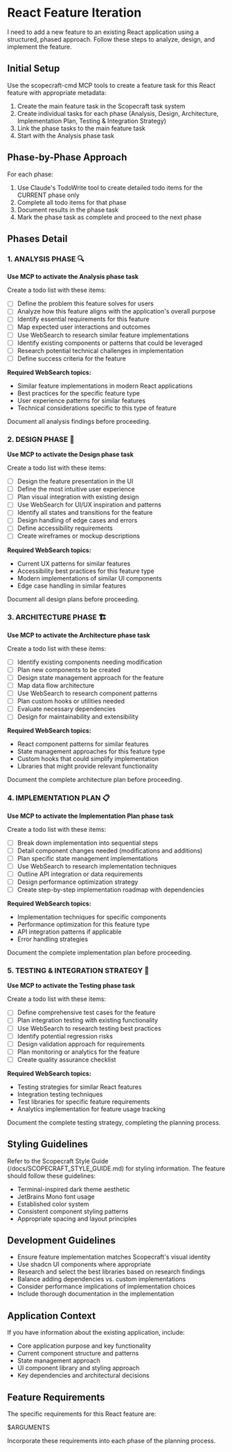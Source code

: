 # React Feature Iteration

I need to add a new feature to an existing React application using a structured, phased approach. Follow these steps to analyze, design, and implement the feature.

## Initial Setup

Use the scopecraft-cmd MCP tools to create a feature task for this React feature with appropriate metadata:

1. Create the main feature task in the Scopecraft task system
2. Create individual tasks for each phase (Analysis, Design, Architecture, Implementation Plan, Testing & Integration Strategy)
3. Link the phase tasks to the main feature task
4. Start with the Analysis phase task

## Phase-by-Phase Approach

For each phase:
1. Use Claude's TodoWrite tool to create detailed todo items for the CURRENT phase only
2. Complete all todo items for that phase
3. Document results in the phase task
4. Mark the phase task as complete and proceed to the next phase

## Phases Detail

### 1. ANALYSIS PHASE 🔍

**Use MCP to activate the Analysis phase task**

Create a todo list with these items:
- [ ] Define the problem this feature solves for users
- [ ] Analyze how this feature aligns with the application's overall purpose
- [ ] Identify essential requirements for this feature
- [ ] Map expected user interactions and outcomes
- [ ] Use WebSearch to research similar feature implementations
- [ ] Identify existing components or patterns that could be leveraged
- [ ] Research potential technical challenges in implementation
- [ ] Define success criteria for the feature

**Required WebSearch topics:**
- Similar feature implementations in modern React applications
- Best practices for the specific feature type
- User experience patterns for similar features
- Technical considerations specific to this type of feature

Document all analysis findings before proceeding.

### 2. DESIGN PHASE 🎨

**Use MCP to activate the Design phase task**

Create a todo list with these items:
- [ ] Design the feature presentation in the UI
- [ ] Define the most intuitive user experience
- [ ] Plan visual integration with existing design
- [ ] Use WebSearch for UI/UX inspiration and patterns
- [ ] Identify all states and transitions for the feature
- [ ] Design handling of edge cases and errors
- [ ] Define accessibility requirements
- [ ] Create wireframes or mockup descriptions

**Required WebSearch topics:**
- Current UX patterns for similar features
- Accessibility best practices for this feature type
- Modern implementations of similar UI components
- Edge case handling in similar features

Document all design plans before proceeding.

### 3. ARCHITECTURE PHASE 🏗️

**Use MCP to activate the Architecture phase task**

Create a todo list with these items:
- [ ] Identify existing components needing modification
- [ ] Plan new components to be created
- [ ] Design state management approach for the feature
- [ ] Map data flow architecture
- [ ] Use WebSearch to research component patterns
- [ ] Plan custom hooks or utilities needed
- [ ] Evaluate necessary dependencies
- [ ] Design for maintainability and extensibility

**Required WebSearch topics:**
- React component patterns for similar features
- State management approaches for this feature type
- Custom hooks that could simplify implementation
- Libraries that might provide relevant functionality

Document the complete architecture plan before proceeding.

### 4. IMPLEMENTATION PLAN 📋

**Use MCP to activate the Implementation Plan phase task**

Create a todo list with these items:
- [ ] Break down implementation into sequential steps
- [ ] Detail component changes needed (modifications and additions)
- [ ] Plan specific state management implementations
- [ ] Use WebSearch to research implementation techniques
- [ ] Outline API integration or data requirements
- [ ] Design performance optimization strategy
- [ ] Create step-by-step implementation roadmap with dependencies

**Required WebSearch topics:**
- Implementation techniques for specific components
- Performance optimization for this feature type
- API integration patterns if applicable
- Error handling strategies

Document the complete implementation plan before proceeding.

### 5. TESTING & INTEGRATION STRATEGY 🧪

**Use MCP to activate the Testing phase task**

Create a todo list with these items:
- [ ] Define comprehensive test cases for the feature
- [ ] Plan integration testing with existing functionality
- [ ] Use WebSearch to research testing best practices
- [ ] Identify potential regression risks
- [ ] Design validation approach for requirements
- [ ] Plan monitoring or analytics for the feature
- [ ] Create quality assurance checklist

**Required WebSearch topics:**
- Testing strategies for similar React features
- Integration testing techniques
- Test libraries for specific feature requirements
- Analytics implementation for feature usage tracking

Document the complete testing strategy, completing the planning process.

## Styling Guidelines

Refer to the Scopecraft Style Guide (/docs/SCOPECRAFT_STYLE_GUIDE.md) for styling information. The feature should follow these guidelines:
- Terminal-inspired dark theme aesthetic
- JetBrains Mono font usage
- Established color system
- Consistent component styling patterns
- Appropriate spacing and layout principles

## Development Guidelines

- Ensure feature implementation matches Scopecraft's visual identity
- Use shadcn UI components where appropriate
- Research and select the best libraries based on research findings
- Balance adding dependencies vs. custom implementations
- Consider performance implications of implementation choices
- Include thorough documentation in the implementation

## Application Context

If you have information about the existing application, include:
- Core application purpose and key functionality
- Current component structure and patterns
- State management approach
- UI component library and styling approach
- Key dependencies and architectural decisions

## Feature Requirements

The specific requirements for this React feature are:

$ARGUMENTS

Incorporate these requirements into each phase of the planning process.